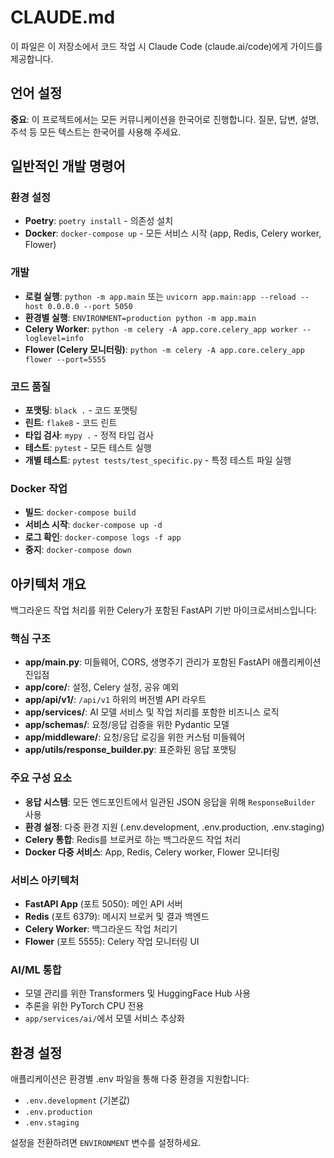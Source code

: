 # CLAUDE.md

이 파일은 이 저장소에서 코드 작업 시 Claude Code (claude.ai/code)에게 가이드를 제공합니다.

## 언어 설정
**중요**: 이 프로젝트에서는 모든 커뮤니케이션을 한국어로 진행합니다. 질문, 답변, 설명, 주석 등 모든 텍스트는 한국어를 사용해 주세요.

## 일반적인 개발 명령어

### 환경 설정
- **Poetry**: `poetry install` - 의존성 설치
- **Docker**: `docker-compose up` - 모든 서비스 시작 (app, Redis, Celery worker, Flower)

### 개발
- **로컬 실행**: `python -m app.main` 또는 `uvicorn app.main:app --reload --host 0.0.0.0 --port 5050`
- **환경별 실행**: `ENVIRONMENT=production python -m app.main`
- **Celery Worker**: `python -m celery -A app.core.celery_app worker --loglevel=info`
- **Flower (Celery 모니터링)**: `python -m celery -A app.core.celery_app flower --port=5555`

### 코드 품질
- **포맷팅**: `black .` - 코드 포맷팅
- **린트**: `flake8` - 코드 린트
- **타입 검사**: `mypy .` - 정적 타입 검사
- **테스트**: `pytest` - 모든 테스트 실행
- **개별 테스트**: `pytest tests/test_specific.py` - 특정 테스트 파일 실행

### Docker 작업
- **빌드**: `docker-compose build`
- **서비스 시작**: `docker-compose up -d`
- **로그 확인**: `docker-compose logs -f app`
- **중지**: `docker-compose down`

## 아키텍처 개요

백그라운드 작업 처리를 위한 Celery가 포함된 FastAPI 기반 마이크로서비스입니다:

### 핵심 구조
- **app/main.py**: 미들웨어, CORS, 생명주기 관리가 포함된 FastAPI 애플리케이션 진입점
- **app/core/**: 설정, Celery 설정, 공유 예외
- **app/api/v1/**: `/api/v1` 하위의 버전별 API 라우트
- **app/services/**: AI 모델 서비스 및 작업 처리를 포함한 비즈니스 로직
- **app/schemas/**: 요청/응답 검증을 위한 Pydantic 모델
- **app/middleware/**: 요청/응답 로깅을 위한 커스텀 미들웨어
- **app/utils/response_builder.py**: 표준화된 응답 포맷팅

### 주요 구성 요소
- **응답 시스템**: 모든 엔드포인트에서 일관된 JSON 응답을 위해 `ResponseBuilder` 사용
- **환경 설정**: 다중 환경 지원 (.env.development, .env.production, .env.staging)
- **Celery 통합**: Redis를 브로커로 하는 백그라운드 작업 처리
- **Docker 다중 서비스**: App, Redis, Celery worker, Flower 모니터링

### 서비스 아키텍처
- **FastAPI App** (포트 5050): 메인 API 서버
- **Redis** (포트 6379): 메시지 브로커 및 결과 백엔드
- **Celery Worker**: 백그라운드 작업 처리기
- **Flower** (포트 5555): Celery 작업 모니터링 UI

### AI/ML 통합
- 모델 관리를 위한 Transformers 및 HuggingFace Hub 사용
- 추론을 위한 PyTorch CPU 전용
- `app/services/ai/`에서 모델 서비스 추상화

## 환경 설정

애플리케이션은 환경별 .env 파일을 통해 다중 환경을 지원합니다:
- `.env.development` (기본값)
- `.env.production` 
- `.env.staging`

설정을 전환하려면 `ENVIRONMENT` 변수를 설정하세요.